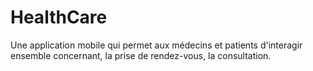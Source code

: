 # HealthCare
Une application mobile qui permet aux médecins et patients d'interagir ensemble concernant, la prise de rendez-vous, la consultation.
